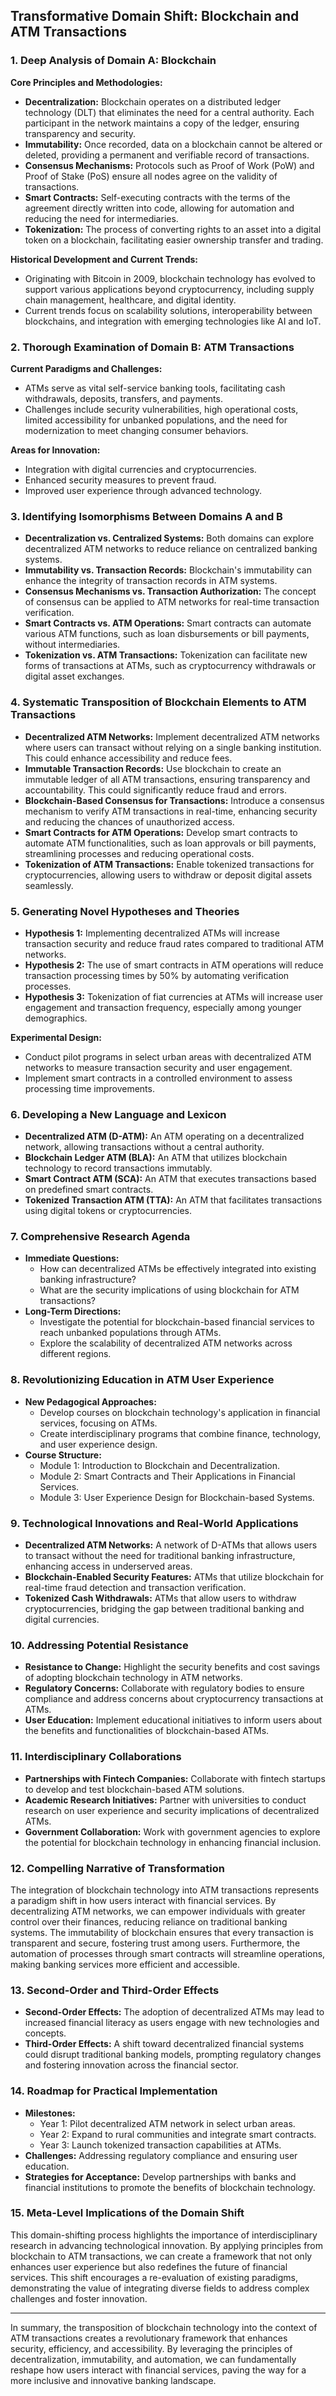 ## Transformative Domain Shift: Blockchain and ATM Transactions

### 1. Deep Analysis of Domain A: Blockchain

**Core Principles and Methodologies:**
- **Decentralization:** Blockchain operates on a distributed ledger technology (DLT) that eliminates the need for a central authority. Each participant in the network maintains a copy of the ledger, ensuring transparency and security.
- **Immutability:** Once recorded, data on a blockchain cannot be altered or deleted, providing a permanent and verifiable record of transactions.
- **Consensus Mechanisms:** Protocols such as Proof of Work (PoW) and Proof of Stake (PoS) ensure all nodes agree on the validity of transactions.
- **Smart Contracts:** Self-executing contracts with the terms of the agreement directly written into code, allowing for automation and reducing the need for intermediaries.
- **Tokenization:** The process of converting rights to an asset into a digital token on a blockchain, facilitating easier ownership transfer and trading.

**Historical Development and Current Trends:**
- Originating with Bitcoin in 2009, blockchain technology has evolved to support various applications beyond cryptocurrency, including supply chain management, healthcare, and digital identity.
- Current trends focus on scalability solutions, interoperability between blockchains, and integration with emerging technologies like AI and IoT.

### 2. Thorough Examination of Domain B: ATM Transactions

**Current Paradigms and Challenges:**
- ATMs serve as vital self-service banking tools, facilitating cash withdrawals, deposits, transfers, and payments.
- Challenges include security vulnerabilities, high operational costs, limited accessibility for unbanked populations, and the need for modernization to meet changing consumer behaviors.

**Areas for Innovation:**
- Integration with digital currencies and cryptocurrencies.
- Enhanced security measures to prevent fraud.
- Improved user experience through advanced technology.

### 3. Identifying Isomorphisms Between Domains A and B

- **Decentralization vs. Centralized Systems:** Both domains can explore decentralized ATM networks to reduce reliance on centralized banking systems.
- **Immutability vs. Transaction Records:** Blockchain's immutability can enhance the integrity of transaction records in ATM systems.
- **Consensus Mechanisms vs. Transaction Authorization:** The concept of consensus can be applied to ATM networks for real-time transaction verification.
- **Smart Contracts vs. ATM Operations:** Smart contracts can automate various ATM functions, such as loan disbursements or bill payments, without intermediaries.
- **Tokenization vs. ATM Transactions:** Tokenization can facilitate new forms of transactions at ATMs, such as cryptocurrency withdrawals or digital asset exchanges.

### 4. Systematic Transposition of Blockchain Elements to ATM Transactions

- **Decentralized ATM Networks:** Implement decentralized ATM networks where users can transact without relying on a single banking institution. This could enhance accessibility and reduce fees.
- **Immutable Transaction Records:** Use blockchain to create an immutable ledger of all ATM transactions, ensuring transparency and accountability. This could significantly reduce fraud and errors.
- **Blockchain-Based Consensus for Transactions:** Introduce a consensus mechanism to verify ATM transactions in real-time, enhancing security and reducing the chances of unauthorized access.
- **Smart Contracts for ATM Operations:** Develop smart contracts to automate ATM functionalities, such as loan approvals or bill payments, streamlining processes and reducing operational costs.
- **Tokenization of ATM Transactions:** Enable tokenized transactions for cryptocurrencies, allowing users to withdraw or deposit digital assets seamlessly.

### 5. Generating Novel Hypotheses and Theories

- **Hypothesis 1:** Implementing decentralized ATMs will increase transaction security and reduce fraud rates compared to traditional ATM networks.
- **Hypothesis 2:** The use of smart contracts in ATM operations will reduce transaction processing times by 50% by automating verification processes.
- **Hypothesis 3:** Tokenization of fiat currencies at ATMs will increase user engagement and transaction frequency, especially among younger demographics.

**Experimental Design:**
- Conduct pilot programs in select urban areas with decentralized ATM networks to measure transaction security and user engagement.
- Implement smart contracts in a controlled environment to assess processing time improvements.

### 6. Developing a New Language and Lexicon

- **Decentralized ATM (D-ATM):** An ATM operating on a decentralized network, allowing transactions without a central authority.
- **Blockchain Ledger ATM (BLA):** An ATM that utilizes blockchain technology to record transactions immutably.
- **Smart Contract ATM (SCA):** An ATM that executes transactions based on predefined smart contracts.
- **Tokenized Transaction ATM (TTA):** An ATM that facilitates transactions using digital tokens or cryptocurrencies.

### 7. Comprehensive Research Agenda

- **Immediate Questions:**
  - How can decentralized ATMs be effectively integrated into existing banking infrastructure?
  - What are the security implications of using blockchain for ATM transactions?
- **Long-Term Directions:**
  - Investigate the potential for blockchain-based financial services to reach unbanked populations through ATMs.
  - Explore the scalability of decentralized ATM networks across different regions.

### 8. Revolutionizing Education in ATM User Experience

- **New Pedagogical Approaches:**
  - Develop courses on blockchain technology's application in financial services, focusing on ATMs.
  - Create interdisciplinary programs that combine finance, technology, and user experience design.
- **Course Structure:**
  - Module 1: Introduction to Blockchain and Decentralization.
  - Module 2: Smart Contracts and Their Applications in Financial Services.
  - Module 3: User Experience Design for Blockchain-based Systems.

### 9. Technological Innovations and Real-World Applications

- **Decentralized ATM Networks:** A network of D-ATMs that allows users to transact without the need for traditional banking infrastructure, enhancing access in underserved areas.
- **Blockchain-Enabled Security Features:** ATMs that utilize blockchain for real-time fraud detection and transaction verification.
- **Tokenized Cash Withdrawals:** ATMs that allow users to withdraw cryptocurrencies, bridging the gap between traditional banking and digital currencies.

### 10. Addressing Potential Resistance

- **Resistance to Change:** Highlight the security benefits and cost savings of adopting blockchain technology in ATM networks.
- **Regulatory Concerns:** Collaborate with regulatory bodies to ensure compliance and address concerns about cryptocurrency transactions at ATMs.
- **User Education:** Implement educational initiatives to inform users about the benefits and functionalities of blockchain-based ATMs.

### 11. Interdisciplinary Collaborations

- **Partnerships with Fintech Companies:** Collaborate with fintech startups to develop and test blockchain-based ATM solutions.
- **Academic Research Initiatives:** Partner with universities to conduct research on user experience and security implications of decentralized ATMs.
- **Government Collaboration:** Work with government agencies to explore the potential for blockchain technology in enhancing financial inclusion.

### 12. Compelling Narrative of Transformation

The integration of blockchain technology into ATM transactions represents a paradigm shift in how users interact with financial services. By decentralizing ATM networks, we can empower individuals with greater control over their finances, reducing reliance on traditional banking systems. The immutability of blockchain ensures that every transaction is transparent and secure, fostering trust among users. Furthermore, the automation of processes through smart contracts will streamline operations, making banking services more efficient and accessible.

### 13. Second-Order and Third-Order Effects

- **Second-Order Effects:** The adoption of decentralized ATMs may lead to increased financial literacy as users engage with new technologies and concepts.
- **Third-Order Effects:** A shift toward decentralized financial systems could disrupt traditional banking models, prompting regulatory changes and fostering innovation across the financial sector.

### 14. Roadmap for Practical Implementation

- **Milestones:**
  - Year 1: Pilot decentralized ATM network in select urban areas.
  - Year 2: Expand to rural communities and integrate smart contracts.
  - Year 3: Launch tokenized transaction capabilities at ATMs.
- **Challenges:** Addressing regulatory compliance and ensuring user education.
- **Strategies for Acceptance:** Develop partnerships with banks and financial institutions to promote the benefits of blockchain technology.

### 15. Meta-Level Implications of the Domain Shift

This domain-shifting process highlights the importance of interdisciplinary research in advancing technological innovation. By applying principles from blockchain to ATM transactions, we can create a framework that not only enhances user experience but also redefines the future of financial services. This shift encourages a re-evaluation of existing paradigms, demonstrating the value of integrating diverse fields to address complex challenges and foster innovation.

---

In summary, the transposition of blockchain technology into the context of ATM transactions creates a revolutionary framework that enhances security, efficiency, and accessibility. By leveraging the principles of decentralization, immutability, and automation, we can fundamentally reshape how users interact with financial services, paving the way for a more inclusive and innovative banking landscape.